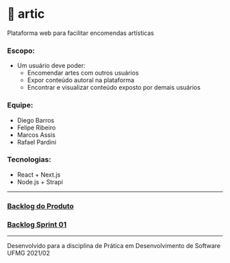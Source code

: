 # 🎨 artic
Plataforma web para facilitar encomendas artísticas

### Escopo:
- Um usuário deve poder:
  - Encomendar artes com outros usuários
  - Expor conteúdo autoral na plataforma
  - Encontrar e visualizar conteúdo exposto por demais usuários

### Equipe:
- Diego Barros
- Felipe Ribeiro
- Marcos Assis
- Rafael Pardini

### Tecnologias:
- React + Next.js
- Node.js + Strapi

---

### [Backlog do Produto](https://github.com/marscos/artic/projects/1#column-16510483)

### [Backlog Sprint 01](https://github.com/marscos/artic/projects/2)

---

Desenvolvido para a disciplina de Prática em Desenvolvimento de Software UFMG 2021/02
